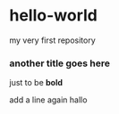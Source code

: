 # hello-world
my very first repository

### another title goes here
just to be **bold**

add a line again
hallo
